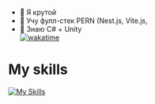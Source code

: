 - 👀 Я крутой
- 🌱 Учу фулл-стек PERN (Nest.js, Vite.js, 
- 💞️ Знаю C# + Unity<br>
[![wakatime](https://wakatime.com/badge/user/050e9fd9-87b4-47e3-a827-eda8b2bde1a6.svg)](https://wakatime.com/@050e9fd9-87b4-47e3-a827-eda8b2bde1a6)<br/>
# My skills
[![My Skills](https://skillicons.dev/icons?i=js,html,css,arch,express,nestjs,react,discordjs,cs)](https://skillicons.dev)

